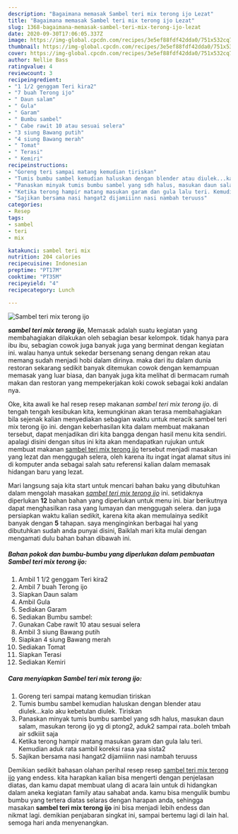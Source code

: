 ```yaml
---
description: "Bagaimana memasak Sambel teri mix terong ijo Lezat"
title: "Bagaimana memasak Sambel teri mix terong ijo Lezat"
slug: 1368-bagaimana-memasak-sambel-teri-mix-terong-ijo-lezat
date: 2020-09-30T17:06:05.337Z
image: https://img-global.cpcdn.com/recipes/3e5ef88fdf42dda0/751x532cq70/sambel-teri-mix-terong-ijo-foto-resep-utama.jpg
thumbnail: https://img-global.cpcdn.com/recipes/3e5ef88fdf42dda0/751x532cq70/sambel-teri-mix-terong-ijo-foto-resep-utama.jpg
cover: https://img-global.cpcdn.com/recipes/3e5ef88fdf42dda0/751x532cq70/sambel-teri-mix-terong-ijo-foto-resep-utama.jpg
author: Nellie Bass
ratingvalue: 4
reviewcount: 3
recipeingredient:
- "1 1/2 genggam Teri kira2"
- "7 buah Terong ijo"
- " Daun salam"
- " Gula"
- " Garam"
- " Bumbu sambel"
- " Cabe rawit 10 atau sesuai selera"
- "3 siung Bawang putih"
- "4 siung Bawang merah"
- " Tomat"
- " Terasi"
- " Kemiri"
recipeinstructions:
- "Goreng teri sampai matang kemudian tiriskan"
- "Tumis bumbu sambel kemudian haluskan dengan blender atau diulek...kalo aku kebetulan diulek. Tiriskan"
- "Panaskan minyak tumis bumbu sambel yang sdh halus, masukan daun salam, masukan terong ijo yg di ptong2, aduk2 sampai rata..boleh tmbah air sdkiiit saja"
- "Ketika terong hampir matang masukan garam dan gula lalu teri. Kemudian aduk rata sambil koreksi rasa yaa sista2"
- "Sajikan bersama nasi hangat2 dijamiiinn nasi nambah teruuss"
categories:
- Resep
tags:
- sambel
- teri
- mix

katakunci: sambel teri mix 
nutrition: 204 calories
recipecuisine: Indonesian
preptime: "PT17M"
cooktime: "PT35M"
recipeyield: "4"
recipecategory: Lunch

---
```



![Sambel teri mix terong ijo](https://img-global.cpcdn.com/recipes/3e5ef88fdf42dda0/751x532cq70/sambel-teri-mix-terong-ijo-foto-resep-utama.jpg)

<b><i>sambel teri mix terong ijo</i></b>, Memasak adalah suatu kegiatan yang membahagiakan dilakukan oleh sebagian besar kelompok. tidak hanya para ibu ibu, sebagian cowok juga banyak juga yang berminat dengan kegiatan ini. walau hanya untuk sekedar bersenang senang dengan rekan atau memang sudah menjadi hobi dalam dirinya. maka dari itu dalam dunia restoran sekarang sedikit banyak ditemukan cowok dengan kemampuan memasak yang luar biasa, dan banyak juga kita melihat di bermacam rumah makan dan restoran yang mempekerjakan koki cowok sebagai koki andalan nya.



Oke, kita awali ke hal resep resep makanan <i>sambel teri mix terong ijo</i>. di tengah tengah kesibukan kita, kemungkinan akan terasa membahagiakan bila sejenak kalian menyediakan sebagian waktu untuk meracik sambel teri mix terong ijo ini. dengan keberhasilan kita dalam membuat makanan tersebut, dapat menjadikan diri kita bangga dengan hasil menu kita sendiri. apalagi disini dengan situs ini kita akan mendapatkan rujukan untuk membuat makanan <u>sambel teri mix terong ijo</u> tersebut menjadi masakan yang lezat dan menggugah selera, oleh karena itu ingat ingat alamat situs ini di komputer anda sebagai salah satu referensi kalian dalam memasak hidangan baru yang lezat.


Mari langsung saja kita start untuk mencari bahan baku yang dibutuhkan dalam mengolah masakan <u><i>sambel teri mix terong ijo</i></u> ini. setidaknya diperlukan <b>12</b> bahan bahan yang diperlukan untuk menu ini. biar berikutnya dapat menghasilkan rasa yang lumayan dan menggugah selera. dan juga persiapkan waktu kalian sedikit, karena kita akan memulainya sedikit banyak dengan <b>5</b> tahapan. saya menginginkan berbagai hal yang dibutuhkan sudah anda punyai disini, Baiklah mari kita mulai dengan mengamati dulu bahan bahan dibawah ini.

<!--inarticleads1-->

##### Bahan pokok dan bumbu-bumbu yang diperlukan dalam pembuatan Sambel teri mix terong ijo:

1. Ambil 1 1/2 genggam Teri kira2
1. Ambil 7 buah Terong ijo
1. Siapkan  Daun salam
1. Ambil  Gula
1. Sediakan  Garam
1. Sediakan  Bumbu sambel:
1. Gunakan  Cabe rawit 10 atau sesuai selera
1. Ambil 3 siung Bawang putih
1. Siapkan 4 siung Bawang merah
1. Sediakan  Tomat
1. Siapkan  Terasi
1. Sediakan  Kemiri




<!--inarticleads2-->

##### Cara menyiapkan Sambel teri mix terong ijo:

1. Goreng teri sampai matang kemudian tiriskan
1. Tumis bumbu sambel kemudian haluskan dengan blender atau diulek...kalo aku kebetulan diulek. Tiriskan
1. Panaskan minyak tumis bumbu sambel yang sdh halus, masukan daun salam, masukan terong ijo yg di ptong2, aduk2 sampai rata..boleh tmbah air sdkiiit saja
1. Ketika terong hampir matang masukan garam dan gula lalu teri. Kemudian aduk rata sambil koreksi rasa yaa sista2
1. Sajikan bersama nasi hangat2 dijamiiinn nasi nambah teruuss




Demikian sedikit bahasan olahan perihal resep resep <u>sambel teri mix terong ijo</u> yang endess. kita harapkan kalian bisa mengerti dengan penjelasan diatas, dan kamu dapat membuat ulang di acara lain untuk di hidangkan dalam aneka kegiatan family atau sahabat anda. kamu bisa mengulik bumbu bumbu yang tertera diatas selaras dengan harapan anda, sehingga masakan <b>sambel teri mix terong ijo</b> ini bisa menjadi lebih endess dan nikmat lagi. demikian penjabaran singkat ini, sampai bertemu lagi di lain hal. semoga hari anda menyenangkan.
